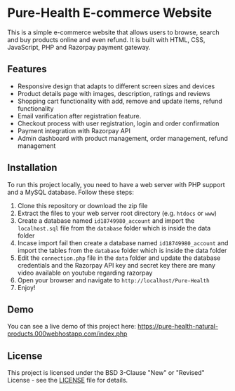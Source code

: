 # Pure-Health E-commerce Website

This is a simple e-commerce website that allows users to browse, search and buy products online and even refund. It is built with HTML, CSS, JavaScript, PHP and Razorpay payment gateway.

## Features

- Responsive design that adapts to different screen sizes and devices
- Product details page with images, description, ratings and reviews
- Shopping cart functionality with add, remove and update items, refund functionality
- Email varification after registration feature. 
- Checkout process with user registration, login and order confirmation
- Payment integration with Razorpay API
- Admin dashboard with product management, order management, refund management 

## Installation

To run this project locally, you need to have a web server with PHP support and a MySQL database. Follow these steps:

1. Clone this repository or download the zip file
2. Extract the files to your web server root directory (e.g. `htdocs` or `www`)
3. Create a database named `id18749980_account` and import the `localhost.sql` file from the `database` folder which is inside the data folder 
4. Incase import fail then create a database named `id18749980_account` and import the tables from the `database` folder which is inside the data folder
5. Edit the `connection.php` file in the `data` folder and update the database credentials and the Razorpay API key and secret key there are many video available on youtube regarding razorpay
6. Open your browser and navigate to `http://localhost/Pure-Health`
7. Enjoy!

## Demo

You can see a live demo of this project here: https://pure-health-natural-products.000webhostapp.com/index.php

## License

This project is licensed under the BSD 3-Clause "New" or "Revised" License - see the [LICENSE](LICENSE) file for details.
